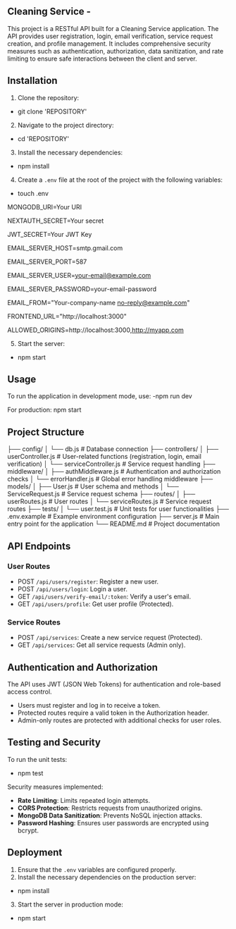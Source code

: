 ## Cleaning Service -  

This project is a RESTful API built for a Cleaning Service application. The API provides user registration, login, email verification, service request creation, and profile management. It includes comprehensive security measures such as authentication, authorization, data sanitization, and rate limiting to ensure safe interactions between the client and server.

## Installation

1. Clone the repository:

- git clone 'REPOSITORY'

2. Navigate to the project directory:

- cd 'REPOSITORY'

3. Install the necessary dependencies:

- npm install

4. Create a `.env` file at the root of the project with the following variables:

- touch .env

MONGODB_URI=Your URI

NEXTAUTH_SECRET=Your secret

JWT_SECRET=Your JWT Key

EMAIL_SERVER_HOST=smtp.gmail.com

EMAIL_SERVER_PORT=587

EMAIL_SERVER_USER=your-email@example.com

EMAIL_SERVER_PASSWORD=your-email-password

EMAIL_FROM="Your-company-name no-reply@example.com"

FRONTEND_URL="http://localhost:3000"

ALLOWED_ORIGINS=http://localhost:3000,http://myapp.com

5. Start the server:

- npm start

## Usage

To run the application in development mode, use:
-npm run dev

For production:
npm start

## Project Structure

├── config/
│ └── db.js # Database connection
├── controllers/
│ ├── userController.js # User-related functions (registration, login, email verification)
│ └── serviceController.js # Service request handling
├── middleware/
│ ├── authMiddleware.js # Authentication and authorization checks
│ └── errorHandler.js # Global error handling middleware
├── models/
│ ├── User.js # User schema and methods
│ └── ServiceRequest.js # Service request schema
├── routes/
│ ├── userRoutes.js # User routes
│ └── serviceRoutes.js # Service request routes
├── tests/
│ └── user.test.js # Unit tests for user functionalities
├── .env.example # Example environment configuration
├── server.js # Main entry point for the application
└── README.md # Project documentation

## API Endpoints

### User Routes

- POST `/api/users/register`: Register a new user.
- POST `/api/users/login`: Login a user.
- GET `/api/users/verify-email/:token`: Verify a user's email.
- GET `/api/users/profile`: Get user profile (Protected).

### Service Routes

- POST `/api/services`: Create a new service request (Protected).
- GET `/api/services`: Get all service requests (Admin only).

## Authentication and Authorization

The API uses JWT (JSON Web Tokens) for authentication and role-based access control.

- Users must register and log in to receive a token.
- Protected routes require a valid token in the Authorization header.
- Admin-only routes are protected with additional checks for user roles.

## Testing and Security

To run the unit tests:

- npm test

Security measures implemented:

- **Rate Limiting**: Limits repeated login attempts.
- **CORS Protection**: Restricts requests from unauthorized origins.
- **MongoDB Data Sanitization**: Prevents NoSQL injection attacks.
- **Password Hashing**: Ensures user passwords are encrypted using bcrypt.

## Deployment

1. Ensure that the `.env` variables are configured properly.
2. Install the necessary dependencies on the production server:

- npm install

3. Start the server in production mode:

- npm start
